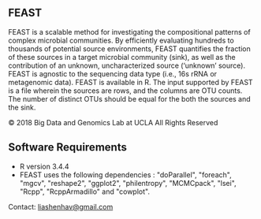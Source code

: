 FEAST
-----------------------

FEAST is a scalable method for investigating the compositional patterns  of complex microbial communities. By efficiently evaluating hundreds to thousands of potential source environments,  FEAST quantifies the fraction of these sources in a target microbial community (sink), as well as the contribution of an unknown, uncharacterized source (‘unknown’ source). FEAST is agnostic to the sequencing data type (i.e., 16s rRNA or metagenomic data).  FEAST is available in R. The input supported by FEAST is a file wherein the sources are rows, and the columns are OTU counts. The number of distinct OTUs should be equal for the both the sources and the sink.

© 2018 Big Data and Genomics Lab at UCLA All Rights Reserved


Software Requirements
-----------------------

- R version 3.4.4
- FEAST uses the following dependencies : "doParallel", "foreach", "mgcv", "reshape2", "ggplot2", "philentropy", "MCMCpack", "lsei", "Rcpp", "RcppArmadillo" and "cowplot".

Contact: liashenhav@gmail.com
